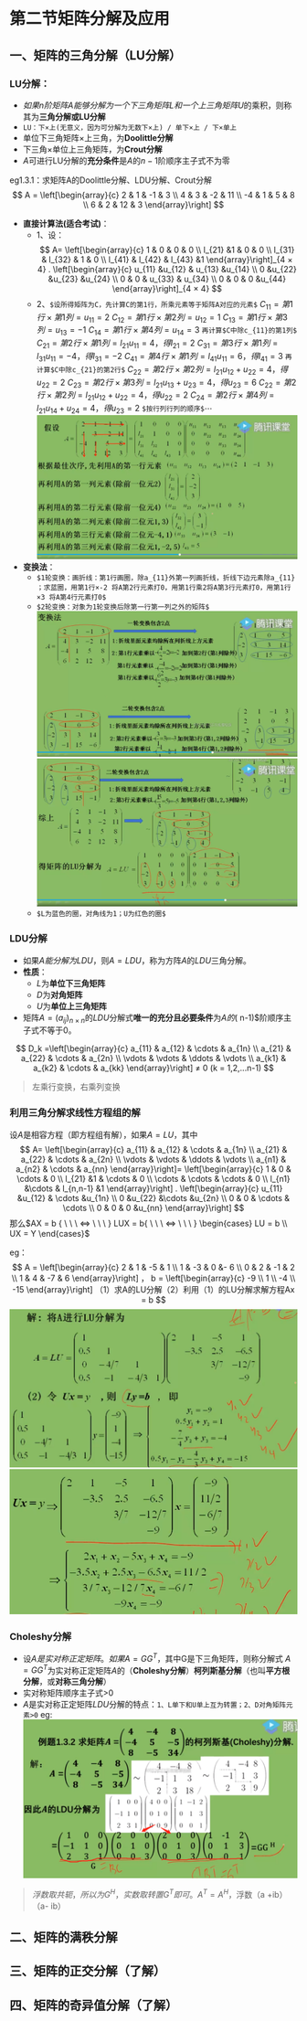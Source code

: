 # 第二节矩阵分解及应用
## 一、矩阵的三角分解（LU分解）
### LU分解：
- $如果n阶矩阵A能够分解为一个下三角矩阵L和一个上三角矩阵U$的乘积，则称其为**三角分解或LU分解**
- `LU：下×上(无意义，因为可分解为无数下×上) / 单下×上 / 下×单上`
- 单位下三角矩阵×上三角，为**Doolittle分解**
- 下三角×单位上三角矩阵，为**Crout分解**
- $A$可进行LU分解的**充分条件**是$A$的$n-1$阶顺序主子式不为零

eg1.3.1：求矩阵A的Doolittle分解、LDU分解、Crout分解
$$
A = \left[\begin{array}{c}
    2 & 1 & -1 & 3
\\  4 & 3 & -2 & 11
\\ -4 & 1 & 5 & 8
\\  6 &  2 & 12 & 3
\end{array}\right] 
$$

- **直接计算法(适合考试)**：
  - 1、设：
$$
  A= 
  \left[\begin{array}{c}
        1     & 0       & 0 & 0
    \\  l_{21}       &1      & 0  & 0 
    \\  l_{31} & l_{32}  & 1 & 0
    \\   l_{41}      & l_{42}      & l_{43}   &1
    \end{array}\right]_{4 × 4}
 .
    \left[\begin{array}{c}
        u_{11}      &u_{12}       & u_{13}   &u_{14} 
    \\  0       &u_{22}       &u_{23}   &u_{24} 
    \\  0 & 0 & u_{33} & u_{34} 
    \\  0     & 0      & 0  &u_{44} 
    \end{array}\right]_{4 × 4}
$$
  - 2、`$设所得矩阵为C，先计算C的第1行，所乘元素等于矩阵A对应的元素$`
$C_{11} = 第1行×第1列 = u_{11} = 2$
$C_{12} = 第1行×第2列 = u_{12} = 1$
$C_{13} = 第1行×第3列 = u_{13} = -1$
$C_{14} = 第1行×第4列 = u_{14} = 3$
`再计算$C中除c_{11}的第1列$`
$C_{21} = 第2行×第1列 =l_{21} u_{11} = 4，得l_{21}  =2$
$C_{31} = 第3行×第1列 =l_{31} u_{11} = -4，得l_{31}  =-2$
$C_{41} = 第4行×第1列 =l_{41} u_{11} = 6，得l_{41}  = 3$
`再计算$C中除c_{21}的第2行$`
$C_{22} = 第2行×第2列 =l_{21} u_{12} +u_{22}   = 4，得u_{22}  =2$
$C_{23} = 第2行×第3列 =l_{21} u_{13} +u_{23}   = 4，得u_{23}  =6$
$C_{22} = 第2行×第2列 =l_{21} u_{12} +u_{22}   = 4，得u_{22}  =2$
$C_{24} = 第2行×第4列 =l_{21} u_{14} +u_{24}   = 4，得u_{23}  =2$
`$按行列行列的顺序$`$\cdots$
![以此顺序计算](./images/LU.png)
- **变换法**：
  -  `$1轮变换：画折线：第1行画圈，除a_{11}外第一列画折线，折线下边元素除a_{11} ；求蓝圈，用第1行×-2 将A第2行元素打0，用第1行乘2将A第3行元素打0，用第1行×3 将A第4行元素打0$`
  -  `$2轮变换：对象为1轮变换后除第一行第一列之外的矩阵$`
![以此顺序计算](./images/LU_1png.png)
![以此顺序计算](./images/LU_2.png)
   -  `$L为蓝色的圈，对角线为1；U为红色的圈$`


### LDU分解
- 如果$A能分解为LDU$，则$A=LDU$，称为方阵$A$的$LDU$三角分解。
- **性质**：
   - $L$为**单位下三角矩阵**
   - $D$为**对角矩阵**
   - $U$为**单位上三角矩阵**
- 矩阵$A = (a_{ij})_{n×n}$的$LDU$分解式**唯一的充分且必要条件**为$A 的$( n-1)$阶顺序主子式不等于0。

$$
D_k =\left[\begin{array}{c}
    a_{11} & a_{12} & \cdots & a_{1n}
\\  a_{21} & a_{22} & \cdots & a_{2n}
\\  \vdots & \vdots & \ddots & \vdots
\\  a_{k1} & a_{k2} & \cdots & a_{kk}
\end{array}\right] ≠ 0 (k = 1,2,...n-1)
$$
> 左乘行变换，右乘列变换

###  利用三角分解求线性方程组的解
设$A$是相容方程（即方程组有解），如果$A = LU$，其中
$$
  A= 
  \left[\begin{array}{c}
    a_{11} & a_{12} & \cdots & a_{1n}
\\  a_{21} & a_{22} & \cdots & a_{2n}
\\  \vdots & \vdots & \ddots & \vdots
\\  a_{n1} & a_{n2} & \cdots & a_{nn}
\end{array}\right]=
 \left[\begin{array}{c}
        1     & 0       & \cdots & 0
    \\  l_{21}       &1      & \cdots  & 0 
    \\  \cdots & \cdots  & \cdots & 0
    \\   l_{n1}      &\cdots      & l_{n,n-1}   &1
    \end{array}\right]
 .
    \left[\begin{array}{c}
        u_{11}      &u_{12}       & \cdots   &u_{1n} 
    \\  0       &u_{22}       &\cdots   &u_{2n} 
    \\  0 & 0 & \cdots & \cdots
    \\  0     & 0      & 0  &u_{nn} 
    \end{array}\right]
$$
那么$AX = b { \ \ \ ⇔ \ \ \ } LUX = b{ \ \ \ ⇔ \ \ \ } \begin{cases}
    LU = b
\\  UX = Y
\end{cases}$

eg：
$$
A = \left[\begin{array}{c}
    2 & 1 & -5 & 1
\\  1 & -3 & 0 &- 6
\\ 0 & 2 & -1 & 2
\\  1 &  4 & -7 & 6
\end{array}\right] ，
b = \left[\begin{array}{c}
    -9 
\\  1
\\ -4 
\\  -15
\end{array}\right] （1）求A的LU分解（2）利用（1）的LU分解求解方程Ax = b
$$
![](./images/LU_3.png)
![](./images/LU_4.png)

### Choleshy分解
- 设$A是实对称正定矩阵。$$如果A=GG^T$，其中G是下三角矩阵，则称分解式 $A =  GG^T$为实对称正定矩阵$A$的（**Choleshy分解**）**柯列斯基分解**（也叫**平方根分解**，或**对称三角分解**）
- 实对称矩阵顺序主子式>0
- $A$是实对称正定矩阵$LDU$分解的特点：`1、L单下和U单上互为转置；2、D对角矩阵元素>0`
eg:
![](./images/Choleshy.png)
> $浮数取共轭，所以为G^H，实数取转置G^T即可。A^T = A^H$，浮数（a +ib）（a- ib）
## 二、矩阵的满秩分解

## 三、矩阵的正交分解（了解）
## 四、矩阵的奇异值分解（了解）